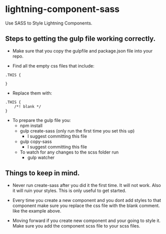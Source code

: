 # lightning-component-sass
Use SASS to Style Lightning Components.

## Steps to getting the gulp file working correctly.

- Make sure that you copy the gulpfile and package.json file into your repo.

- Find all the empty css files that include:
```
.THIS {

}
```
- Replace them with:
```
.THIS {
    /*! blank */
}
```


- To prepare the gulp file you:
  - npm install
  - gulp create-sass (only run the first time you set this up)
    - I suggest committing this file
  - gulp copy-sass
    - I suggest committing this file
  - To watch for any changes to the scss folder run
    - gulp watcher



## Things to keep in mind.

- Never run create-sass after you did it the first time. It will not work. Also it will ruin your styles. This is only useful to get started.

- Every time you create a new component and you dont add styles to that component make sure you replace the css file with the blank comment. like the example above.

- Moving forward if you create new component and your going to style it. Make sure you add the component scss file to your scss files.

